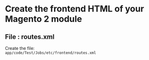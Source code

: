 # Create the frontend HTML of your Magento 2 module

## File : routes.xml

Create the file:  
`app/code/Test/Jobs/etc/frontend/routes.xml`





